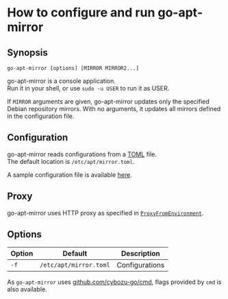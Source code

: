 How to configure and run go-apt-mirror
======================================

Synopsis
--------

```
go-apt-mirror [options] [MIRROR MIRROR2...]
```

go-apt-mirror is a console application.  
Run it in your shell, or use `sudo -u USER` to run it as USER.

If `MIRROR` arguments are given, go-apt-mirror updates only the specified
Debian repository mirrors.  With no arguments, it updates all mirrors
defined in the configuration file.

Configuration
-------------

go-apt-mirror reads configurations from a [TOML][] file.  
The default location is `/etc/apt/mirror.toml`.

A sample configuration file is available [here](mirror.toml).

Proxy
-----

go-apt-mirror uses HTTP proxy as specified in [`ProxyFromEnvironment`](https://golang.org/pkg/net/http/#ProxyFromEnvironment).

Options
-------

| Option | Default | Description |
| ------ | ------- | ----------- |
| `-f`   | `/etc/apt/mirror.toml` | Configurations |

As `go-apt-mirror` uses [github.com/cybozu-go/cmd](https://github.com/cybozu-go/cmd), flags provided by `cmd` is also available.


[TOML]: https://github.com/toml-lang/toml

